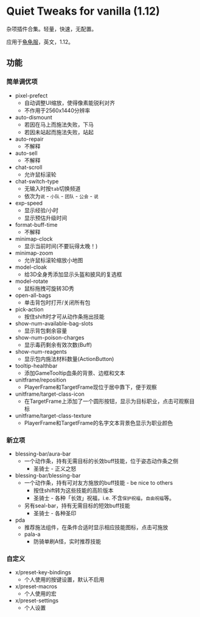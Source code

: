 # Quiet Tweaks for vanilla (1.12)

杂项插件合集。轻量，快速，无配置。

应用于[龟龟服](https://turtle-wow.org/)，英文，1.12。

## 功能

### 简单调优项

- pixel-prefect
    - 自动调整UI缩放，使得像素能锐利对齐
    - 不作用于2560x1440分辨率
- auto-dismount
    - 若因在马上而施法失败，下马
    - 若因未站起而施法失败，站起
- auto-repair
    - 不解释
- auto-sell
    - 不解释
- chat-scroll
    - 允许鼠标滚轮
- chat-switch-type
    - 无输入时按`tab`切换频道
    - 依次为`说` - `小队` - `团队` - `公会` - `说`
- exp-speed
    - 显示经验/小时
    - 显示预估升级时间
- format-buff-time
    - 不解释
- minimap-clock
    - 显示当前时间(不要玩得太晚！)
- minimap-zoom
    - 允许鼠标滚轮缩放小地图
- model-cloak
    - 给3D全身秀添加显示头盔和披风的复选框
- model-rotate
    - 鼠标拖拽可旋转3D秀
- open-all-bags
    - 单击背包时打开/关闭所有包
- pick-action
    - 按住shift时才可从动作条拖出技能
- show-num-available-bag-slots
    - 显示背包剩余容量
- show-num-poison-charges
    - 显示毒药剩余有效次数(Buff)
- show-num-reagents
    - 显示包内施法材料数量(ActionButton)
- tooltip-healthbar
    - 添加GameTooltip血条的背景、边框和文本
- unitframe/reposition
    - PlayerFrame和TargetFrame现位于居中靠下，便于观察
- unitframe/target-class-icon
    - 在TargetFrame上添加了一个圆形按钮，显示为目标职业，点击可观察目标
- unitframe/target-class-texture
    - PlayerFrame和TargetFrame的名字文本背景色显示为职业颜色

### 新立项

- blessing-bar/aura-bar
    - 一个动作条，持有无需目标的长效buff技能，位于姿态动作条之侧
        - 圣骑士 - 正义之怒
- blessing-bar/blessing-bar
    - 一个动作条，持有可对友方施放的buff技能 - be nice to others
        - 按住shift转为这些技能的高阶版本
        - 圣骑士 - 各种「长效」祝福，i.e. 不含`保护祝福`，`自由祝福`等。
    - 另有seal-bar，持有无需目标的短效buff技能
        - 圣骑士 - 各种圣印
- pda
    - 推荐施法组件，在条件合适时显示相应技能图标，点击可施放
    - pala-a
        - 防骑单刷A怪，实时推荐技能

### 自定义

- x/preset-key-bindings
    - 个人使用的按键设置，默认不启用
- x/preset-macros
    - 个人使用的宏
- x/preset-settings
    - 个人设置
